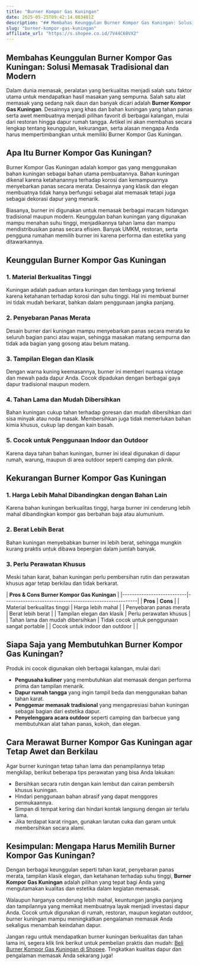 ```yaml
---
title: "Burner Kompor Gas Kuningan"
date: 2025-05-25T09:42:14.083481Z
description: "## Membahas Keunggulan Burner Kompor Gas Kuningan: Solusi Memasak Tradisional dan Modern..."
slug: "burner-kompor-gas-kuningan"
affiliate_url: "https://s.shopee.co.id/7V44C68VX2"
---
```

## Membahas Keunggulan Burner Kompor Gas Kuningan: Solusi Memasak Tradisional dan Modern

Dalam dunia memasak, peralatan yang berkualitas menjadi salah satu faktor utama untuk mendapatkan hasil masakan yang sempurna. Salah satu alat memasak yang sedang naik daun dan banyak dicari adalah **Burner Kompor Gas Kuningan**. Desainnya yang khas dan bahan kuningan yang tahan panas serta awet membuatnya menjadi pilihan favorit di berbagai kalangan, mulai dari restoran hingga dapur rumah tangga. Artikel ini akan membahas secara lengkap tentang keunggulan, kekurangan, serta alasan mengapa Anda harus mempertimbangkan untuk memiliki Burner Kompor Gas Kuningan.

## Apa Itu Burner Kompor Gas Kuningan?

Burner Kompor Gas Kuningan adalah kompor gas yang menggunakan bahan kuningan sebagai bahan utama pembuatannya. Bahan kuningan dikenal karena ketahanannya terhadap korosi dan kemampuannya menyebarkan panas secara merata. Desainnya yang klasik dan elegan membuatnya tidak hanya berfungsi sebagai alat memasak tetapi juga sebagai dekorasi dapur yang menarik.

Biasanya, burner ini digunakan untuk memasak berbagai macam hidangan tradisional maupun modern. Keunggulan bahan kuningan yang digunakan mampu menahan suhu tinggi, menjadikannya tahan lama dan mampu mendistribusikan panas secara efisien. Banyak UMKM, restoran, serta pengguna rumahan memilih burner ini karena performa dan estetika yang ditawarkannya.

## Keunggulan Burner Kompor Gas Kuningan

### 1. Material Berkualitas Tinggi
Kuningan adalah paduan antara kuningan dan tembaga yang terkenal karena ketahanan terhadap korosi dan suhu tinggi. Hal ini membuat burner ini tidak mudah berkarat, bahkan dalam penggunaan jangka panjang.

### 2. Penyebaran Panas Merata
Desain burner dari kuningan mampu menyebarkan panas secara merata ke seluruh bagian panci atau wajan, sehingga masakan matang sempurna dan tidak ada bagian yang gosong atau belum matang.

### 3. Tampilan Elegan dan Klasik
Dengan warna kuning keemasannya, burner ini memberi nuansa vintage dan mewah pada dapur Anda. Cocok dipadukan dengan berbagai gaya dapur tradisional maupun modern.

### 4. Tahan Lama dan Mudah Dibersihkan
Bahan kuningan cukup tahan terhadap goresan dan mudah dibersihkan dari sisa minyak atau noda masak. Membersihkan juga tidak memerlukan bahan kimia khusus, cukup lap dengan kain basah.

### 5. Cocok untuk Penggunaan Indoor dan Outdoor
Karena daya tahan bahan kuningan, burner ini ideal digunakan di dapur rumah, warung, maupun di area outdoor seperti camping dan piknik.

## Kekurangan Burner Kompor Gas Kuningan

### 1. Harga Lebih Mahal Dibandingkan dengan Bahan Lain
Karena bahan kuningan berkualitas tinggi, harga burner ini cenderung lebih mahal dibandingkan kompor gas berbahan baja atau alumunium.

### 2. Berat Lebih Berat
Bahan kuningan menyebabkan burner ini lebih berat, sehingga mungkin kurang praktis untuk dibawa bepergian dalam jumlah banyak.

### 3. Perlu Perawatan Khusus
Meski tahan karat, bahan kuningan perlu pembersihan rutin dan perawatan khusus agar tetap berkilau dan tidak berkarat.

| **Pros & Cons Burner Kompor Gas Kuningan** |
|---------------------------|--------------------------------------------------------|
| **Pros**                | **Cons**                                                |
| Material berkualitas tinggi | Harga lebih mahal                                |
| Penyebaran panas merata   | Berat lebih berat                                    |
| Tampilan elegan dan klasik | Perlu perawatan khusus                             |
| Tahan lama dan mudah dibersihkan | Tidak cocok untuk penggunaan sangat portable   |
| Cocok untuk indoor dan outdoor |                                                   |

## Siapa Saja yang Membutuhkan Burner Kompor Gas Kuningan?

Produk ini cocok digunakan oleh berbagai kalangan, mulai dari:

- **Pengusaha kuliner** yang membutuhkan alat memasak dengan performa prima dan tampilan menarik.
- **Dapur rumah tangga** yang ingin tampil beda dan menggunakan bahan tahan karat.
- **Penggemar memasak tradisional** yang mengapresiasi bahan kuningan sebagai bagian dari estetika dapur.
- **Penyelenggara acara outdoor** seperti camping dan barbecue yang membutuhkan alat tahan panas, kokoh, dan elegan.

## Cara Merawat Burner Kompor Gas Kuningan agar Tetap Awet dan Berkilau

Agar burner kuningan tetap tahan lama dan penampilannya tetap mengkilap, berikut beberapa tips perawatan yang bisa Anda lakukan:

- Bersihkan secara rutin dengan kain lembut dan cairan pembersih khusus kuningan.
- Hindari penggunaan bahan abrasif yang dapat menggores permukaannya.
- Simpan di tempat kering dan hindari kontak langsung dengan air terlalu lama.
- Jika terdapat karat ringan, gunakan larutan cuka dan garam untuk membersihkan secara alami.

## Kesimpulan: Mengapa Harus Memilih Burner Kompor Gas Kuningan?

Dengan berbagai keunggulan seperti tahan karat, penyebaran panas merata, tampilan klasik elegan, dan ketahanan terhadap suhu tinggi, **Burner Kompor Gas Kuningan** adalah pilihan yang tepat bagi Anda yang mengutamakan kualitas dan estetika dalam kegiatan memasak.

Walaupun harganya cenderung lebih mahal, keuntungan jangka panjang dan tampilannya yang memikat membuatnya layak menjadi investasi dapur Anda. Cocok untuk digunakan di rumah, restoran, maupun kegiatan outdoor, burner kuningan mampu meningkatkan pengalaman memasak Anda sekaligus menambah keindahan dapur.

Jangan ragu untuk mendapatkan burner kuningan berkualitas dan tahan lama ini, segera klik link berikut untuk pembelian praktis dan mudah: [Beli Burner Kompor Gas Kuningan di Shopee](https://s.shopee.co.id/7V44C68VX2). Tingkatkan kualitas dapur dan pengalaman memasak Anda sekarang juga!